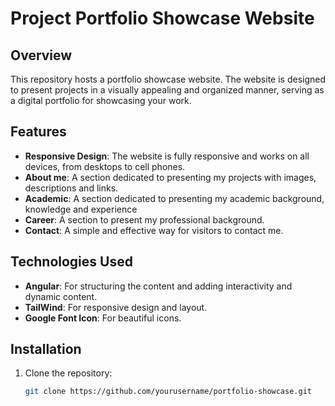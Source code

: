 # Project Portfolio Showcase Website

## Overview

This repository hosts a portfolio showcase website. The website is designed to present projects in a visually appealing and organized manner, serving as a digital portfolio for showcasing your work.

## Features

- **Responsive Design**: The website is fully responsive and works on all devices, from desktops to cell phones.
- **About me**: A section dedicated to presenting my projects with images, descriptions and links.
- **Academic**: A section dedicated to presenting my academic background, knowledge and experience
- **Career**: A section to present my professional background.
- **Contact**: A simple and effective way for visitors to contact me.

## Technologies Used

- **Angular**: For structuring the content and adding interactivity and dynamic content.
- **TailWind**: For responsive design and layout.
- **Google Font Icon**: For beautiful icons.

## Installation

1. Clone the repository:
   ```sh
   git clone https://github.com/yourusername/portfolio-showcase.git
